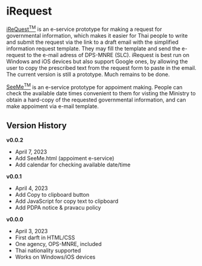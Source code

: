 # iRequest
[iReQuest<sup>TM</sup>](https://kietpawpan.github.io/iRequest/index.html) is an e-service prototype for making a request for governmental information, which makes it easier for Thai people to write and submit the request via the link to a draft email with the simplified information request template. They may fill the template and send the e-request to the e-mail adress of DPS-MNRE (SLC). iRequest is best run on Windows and iOS devices but also support Google ones, by allowing the user to copy the prescribed text from the request form to paste in the email. The current version is still a prototype. Much remains to be done.  

[SeeMe<sup>TM</sup>](https://kietpawpan.github.io/iRequest/SeeMe.html) is an e-service prototype for appoiment making. People can check the available date times convenient to them for visting the Ministry to obtain a hard-copy of the requested governmental information, and can make appoiment via e-mail template. 

## Version History
__v0.0.2__
- April 7, 2023
- Add SeeMe.html (appoiment e-service)
- Add calendar for checking available date/time

__v0.0.1__
- April 4, 2023
- Add Copy to clipboard button
- Add JavaScript for copy text to clipboard
- Add PDPA notice & pravacu policy

__v0.0.0__ 
- April 3, 2023
- First darft in HTML/CSS
- One agency, OPS-MNRE, included
- Thai nationality supported
- Works on Windows/iOS devices 

